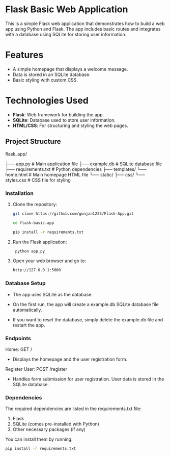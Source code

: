 # Flask Basic Web Application

This is a simple Flask web application that demonstrates how to build a web app using Python and Flask. The app includes basic routes and integrates with a database using SQLite for storing user information.

# Features

- A simple homepage that displays a welcome message.
- Data is stored in an SQLite database.
- Basic styling with custom CSS.

# Technologies Used

- **Flask**: Web framework for building the app.
- **SQLite**: Database used to store user information.
- **HTML/CSS**: For structuring and styling the web pages.

## Project Structure

flask_app/

├── app.py              # Main application file 
├── example.db          # SQLite database file 
├── requirements.txt    # Python dependencies 
├── templates/ 
    └── home.html       # Main homepage HTML file 
    └── static/ 
├── css/ 
    └── styles.css      # CSS file for styling


### Installation

1. Clone the repository:
   ```bash
   git clone https://github.com/gunjan1223/Flask-App.git

   cd flask-basic-app
   
   pip install -r requirements.txt

2. Run the Flask application:
    ```bash
     python app.py

3. Open your web browser and go to:
   ```bash
   http://127.0.0.1:5000

### Database Setup
- The app uses SQLite as the database.

- On the first run, the app will create a example.db SQLite database file automatically.

- If you want to reset the database, simply delete the example.db file and restart the app.

### Endpoints

Home: GET /

- Displays the homepage and the user registration form.
  
Register User: POST /register

- Handles form submission for user registration. User data is stored in the SQLite database.
  
### Dependencies

The required dependencies are listed in the requirements.txt file:
1. Flask
2. SQLite (comes pre-installed with Python)
3. Other necessary packages (if any)

You can install them by running:
   ```bash
  pip install -r requirements.txt
